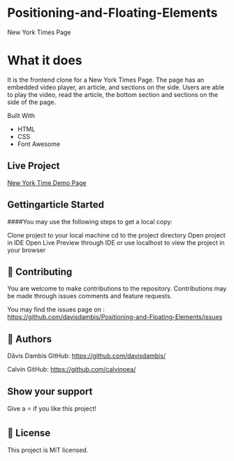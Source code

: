# Positioning-and-Floating-Elements


New York Times Page

# What it does

It is the frontend clone for a New York Times Page. The page has an embedded video player, an article, and sections on the side.  Users are able to play the video, read the article, the bottom section and sections on the side of the page.

Built With

- HTML
- CSS
- Font Awesome



## Live Project

[New York Time Demo Page](https://rawcdn.githack.com/davisdambis/Positioning-and-Floating-Elements/ae929d7c5edc7b6551e76db85c619a5bd2a2b188/index.html)


## Gettingarticle Started
####You may use the following steps to get a local copy:

Clone project to your local machine
cd to the project directory
Open project in IDE
Open Live Preview through IDE or use localhost to view the project in your browser

## 🤝 Contributing
You are welcome to make contributions to the repository. Contributions may be made through issues comments and feature requests.

You may find the issues page on : https://github.com/davisdambis/Positioning-and-Floating-Elements/issues

## 👤 Authors
Dãvis Dambis
GitHub: https://github.com/davisdambis/

Calvin
GitHub: https://github.com/calvinoea/


## Show your support
Give a ⭐️ if you like this project!

## 📝 License
This project is MiT licensed.
